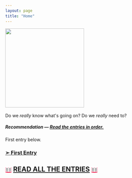 ```yaml
---
layout: page
title: "Home"
---
```


<img src="https://64.media.tumblr.com/6e306e0de947dccb0c65524b8069401b/tumblr_mtx0hlHy1C1suhdw4o1_1280.gifv" width="250" height="250">


Do we <i>really</i> know what's going on?
Do we <i>really</i> need to?

##### Recommendation — <u>Read the entries in order.</u>

First entry below.

### [➢ First Entry](https://clxrityy.github.io/entries/entry1/)
## <img src="icons/book.gif" style="vertical-align:middle" width="20" height="20"> [READ ALL THE ENTRIES](https://clxrityy.github.io/entries/home/) <img src="icons/book.gif" style="vertical-align:middle" width="20" height="20">
